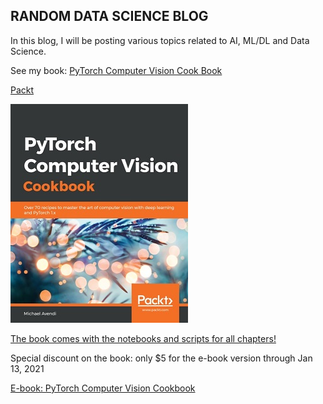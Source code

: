 ## RANDOM DATA SCIENCE BLOG
In this blog, I will be posting various topics related to AI, ML/DL and Data Science.

See my book: [PyTorch Computer Vision Cook Book](https://www.amazon.com/PyTorch-Computer-Vision-Cookbook-computer-ebook/dp/B0862CX2ZL/ref=sr_1_2?crid=QH2QEQ7CSJXO&dchild=1&keywords=pytorch+computer+vision+cookbook&qid=1586893366&sprefix=phytorch+co%2Caps%2C209&sr=8-2)

[Packt](https://www.packtpub.com/product/pytorch-computer-vision-cookbook/9781838644833)


![pytorch book cover](/images/pytorchcvc.jpg)

[The book comes with the notebooks and scripts for all chapters!](https://github.com/PacktPublishing/PyTorch-Computer-Vision-Cookbook)


Special discount on the book: only $5 for the e-book version through Jan 13, 2021

[E-book: PyTorch Computer Vision Cookbook](https://www.packtpub.com/product/pytorch-computer-vision-cookbook/9781838644833)
